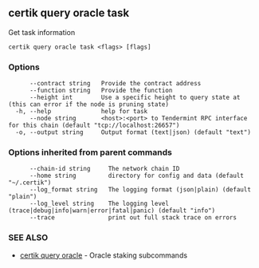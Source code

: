 ## certik query oracle task

Get task information

```
certik query oracle task <flags> [flags]
```

### Options

```
      --contract string   Provide the contract address
      --function string   Provide the function
      --height int        Use a specific height to query state at (this can error if the node is pruning state)
  -h, --help              help for task
      --node string       <host>:<port> to Tendermint RPC interface for this chain (default "tcp://localhost:26657")
  -o, --output string     Output format (text|json) (default "text")
```

### Options inherited from parent commands

```
      --chain-id string     The network chain ID
      --home string         directory for config and data (default "~/.certik")
      --log_format string   The logging format (json|plain) (default "plain")
      --log_level string    The logging level (trace|debug|info|warn|error|fatal|panic) (default "info")
      --trace               print out full stack trace on errors
```

### SEE ALSO

* [certik query oracle](certik_query_oracle.md)	 - Oracle staking subcommands


